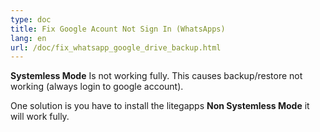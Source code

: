 ```yaml
---
type: doc
title: Fix Google Acount Not Sign In (WhatsApps)
lang: en
url: /doc/fix_whatsapp_google_drive_backup.html
---
```


**Systemless Mode** Is not working fully. This causes backup/restore not working (always login to google account).

One solution is you have to install the litegapps **Non Systemless Mode** it will work fully.
